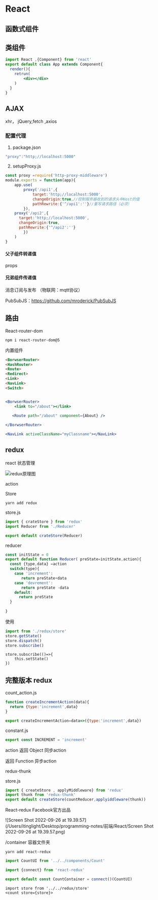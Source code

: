 # React







## 函数式组件



## 类组件

```jsx
import React ,{Component} from 'react'
export default class App extends Component{
  render(){
    retrun(
    	<div></div>
    )
  }
}
```









## AJAX

xhr， jQuery,fetch ,axios

### 配置代理

1. package.json

```js
"proxy":"http;//localhost:5000"
```

2. setupProxy.js

```js
const proxy =require('http-proxy-middleware')
module.exports = function(app){
	app.use(
		proxy('/api1',{
			target:'http;//localhost:5000',
			changeOrigin:true,//控制服务器收到的请求头中Host的值
			pathRewrite:{'^/api1':''}//重写请求路径（必须）
		}),
    proxy('/api2',{
      target:'http;//localhost:5000',
      changeOrigin:true,
      pathRewrite:{'^/api2':''}
		})
	)
}
```

#### 父子组件转递值

props

#### 兄弟组件传递值

消息订阅与发布 （物联网：mqtt协议）

PubSubJS：https://github.com/mroderick/PubSubJS

## 路由

React-router-dom

`npm i react-router-dom@5`

内置组件

```html
<BorwserRouter>
<HashRouter>
<Route>
<Redirect>
<Link>
<NavLink>
<Switch>
```

```jsx

<BorwserRouter>
	<link to="/about"></link>
 
   <Route path="/about" component={About} />

</BorwserRouter>

<NavLink activeClassName="myClassname"></NavLink>

```

## redux 

react 状态管理

![redux原理图](/Users/itinglight/Desktop/programming-notes/前端/React/redux原理图.png)

action

Store

`yarn add redux`

store.js

```js
import { crateStore } from 'redux'
import Reducer from './Reducer'

export default crateStore(Reducer)
```

reducer

```js
const initState = 0
export default function Reducer( preState=initState,action){
  const {type,data} =action
  switch(type){
    case 'increment':
       return preState+data
    case 'devrement':
       return preState -data
    default:
      return preState
  }
 
}
```

使用

```js
import from './redux/store'
store.getState()
store.dispatch()
store.subscribe()
```

```
store.subscribe(()=>{
	this.setState()
})
```

## 完整版本 redux

count_action.js

```javascript
function createIncrementAction(data){
  return {type:'increment',data}
}

export createIncrementAction=data=>({type:'increment',data})
```

constant.js

```js
export const INCREMENT = 'increment'
```





action 返回 Object 同步action

返回 Function 异步action



redux-thunk

store.js

```javascript
import { createStore , applyMiddleware} from 'redux'
import thunk from 'redux-thunk'
export default createStore(countReducer,applyiddleware(thunk))
```

React-redux Facebook官方出品

![Screen Shot 2022-09-26 at 19.39.57](/Users/itinglight/Desktop/programming-notes/前端/React/Screen Shot 2022-09-26 at 19.39.57.png)

/container 容器文件夹

`yarn add react-redux`

```javascript
import CountUI from '../../components/Count'

import {connect} from 'react-redux'

export default const CountContainer = connect()(CountUI)
```

```
import store from '../../redux/store'
<count store={store}>
```

